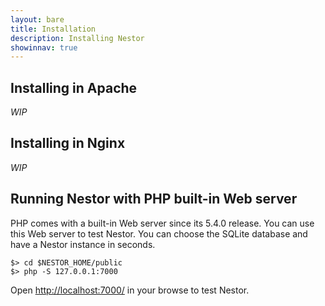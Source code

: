 ```yaml
---
layout: bare
title: Installation
description: Installing Nestor
showinnav: true
---
```


## Installing in Apache

*WIP*

## Installing in Nginx

*WIP*

## Running Nestor with PHP built-in Web server

PHP comes with a built-in Web server since its 5.4.0 release. You can use this Web server
to test Nestor. You can choose the SQLite database and have a Nestor instance in seconds.

    $> cd $NESTOR_HOME/public
    $> php -S 127.0.0.1:7000

Open [http://localhost:7000/](http://localhost:7000) in your browse to test Nestor.


